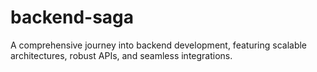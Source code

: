 # backend-saga
A comprehensive journey into backend development, featuring scalable architectures, robust APIs, and seamless integrations.
